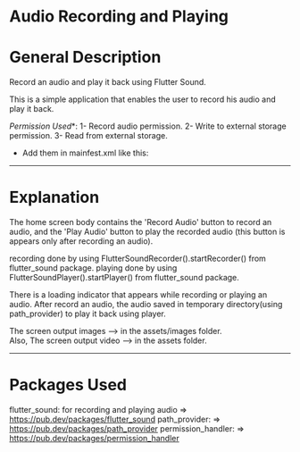 # Audio Recording and Playing

# General Description

Record an audio and play it back using Flutter Sound.

This is a simple application that enables the user to record his audio and play it back.

*Permission Used**:
1- Record audio permission.
2- Write to external storage permission.
3- Read from external storage.

- Add them in mainfest.xml like this:
  <uses-permission android:name="android.permission.RECORD_AUDIO"/>
  <uses-permission android:name="android.permission.WRITE_EXTERNAL_STORAGE"/>
  <uses-permission android:name="android.permission.READ_EXTERNAL_STORAGE"/>

-----------------------------

# Explanation

The home screen body contains the 'Record Audio' button to record an audio, and the 'Play Audio'
button to play the recorded audio (this button is appears only after recording an audio).

recording done by using FlutterSoundRecorder().startRecorder() from flutter_sound package.
playing done by using FlutterSoundPlayer().startPlayer() from flutter_sound package.

There is a loading indicator that appears while recording or playing an audio.
After record an audio, the audio saved in temporary directory(using path_provider) to play it back
using player.

The screen output images --> in the assets/images folder.                             
Also, The screen output video --> in the assets folder.

-------------------------

# Packages Used

flutter_sound: for recording and playing audio => https://pub.dev/packages/flutter_sound
path_provider: => https://pub.dev/packages/path_provider
permission_handler: => https://pub.dev/packages/permission_handler
